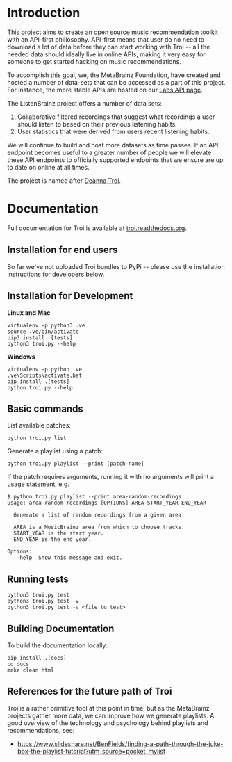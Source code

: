 # Introduction

This project aims to create an open source music recommendation toolkit with an API-first
philiosophy. API-first means that user do no need to download a lot of data before they
can start working with Troi -- all the needed data should ideally live in online APIs, making
it very easy for someone to get started hacking on music recommendations.

To accomplish this goal, we, the MetaBrainz Foundation, have created and hosted a number of data-sets
that can be accessed as a part of this project. For instance, the more stable APIs are hosted on our
[Labs API page](https://labs.api.listenbrainz.org).

The ListenBrainz project offers a number of data sets:

1. Collaborative filtered recordings that suggest what recordings a user should listen to based on
their previous listening habits.
2. User statistics that were derived from users recent listening habits.

We will continue to build and host more datasets as time passes. If an API endpoint becomes useful to
a greater number of people we will elevate these API endpoints to officially supported endpoints
that we ensure are up to date on online at all times.

The project is named after [Deanna Troi](https://en.wikipedia.org/wiki/Deanna_Troi).

# Documentation

Full documentation for Troi is available at [troi.readthedocs.org](https://troi.readthedocs.org).


## Installation for end users

So far we've not uploaded Troi bundles to PyPi -- please use the installation instructions for developers
below.

## Installation for Development

**Linux and Mac**

```
virtualenv -p python3 .ve
source .ve/bin/activate
pip3 install .[tests]
python3 troi.py --help
```

**Windows**

```
virtualenv -p python .ve
.ve\Scripts\activate.bat
pip install .[tests]
python troi.py --help
```

## Basic commands

List available patches:

    python troi.py list

Generate a playlist using a patch:

    python troi.py playlist --print [patch-name]

If the patch requires arguments, running it with no arguments will print a usage statement, e.g.

    $ python troi.py playlist --print area-random-recordings
    Usage: area-random-recordings [OPTIONS] AREA START_YEAR END_YEAR
   
      Generate a list of random recordings from a given area.
   
      AREA is a MusicBrainz area from which to choose tracks.
      START_YEAR is the start year.
      END_YEAR is the end year.
   
    Options:
      --help  Show this message and exit.

## Running tests

```
python3 troi.py test
python3 troi.py test -v
python3 troi.py test -v <file to test>
```

## Building Documentation

To build the documentation locally:

    pip install .[docs]
    cd docs
    make clean html

## References for the future path of Troi

Troi is a rather primitive tool at this point in time, but as the MetaBrainz projects gather more data, we can improve
how we generate playlists. A good overview of the technology and psychology behind playlists and recommendations, see:

* https://www.slideshare.net/BenFields/finding-a-path-through-the-juke-box-the-playlist-tutorial?utm_source=pocket_mylist
